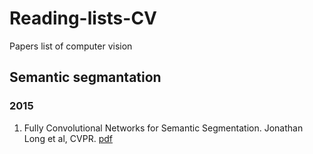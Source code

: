 # Reading-lists-CV
Papers list of computer vision
## Semantic segmantation
### 2015
1. Fully Convolutional Networks for Semantic Segmentation. Jonathan Long et al, CVPR. [pdf](https://people.eecs.berkeley.edu/~jonlong/long_shelhamer_fcn.pdf)
